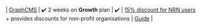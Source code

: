 | [GraphCMS](https://graphcms.com/pricing?ref=unly-nrn) | :heavy_check_mark: 2 weeks on **Growth** plan | :heavy_check_mark: | [15% discount for NRN users](../guides/graphql-api/setup-graphcms) + provides discounts for non-profit organisations | [Guide](../guides/graphql-api/setup-graphcms) |
